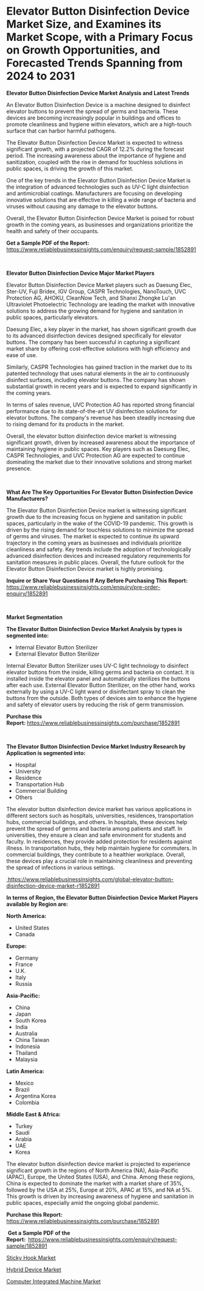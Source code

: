 <p><h1>Elevator Button Disinfection Device Market Size, and Examines its Market Scope, with a Primary Focus on Growth Opportunities, and Forecasted Trends Spanning from 2024 to 2031</h1></p><p><strong>Elevator Button Disinfection Device Market Analysis and Latest Trends</strong></p>
<p><p>An Elevator Button Disinfection Device is a machine designed to disinfect elevator buttons to prevent the spread of germs and bacteria. These devices are becoming increasingly popular in buildings and offices to promote cleanliness and hygiene within elevators, which are a high-touch surface that can harbor harmful pathogens.</p><p>The Elevator Button Disinfection Device Market is expected to witness significant growth, with a projected CAGR of 12.2% during the forecast period. The increasing awareness about the importance of hygiene and sanitization, coupled with the rise in demand for touchless solutions in public spaces, is driving the growth of this market.</p><p>One of the key trends in the Elevator Button Disinfection Device Market is the integration of advanced technologies such as UV-C light disinfection and antimicrobial coatings. Manufacturers are focusing on developing innovative solutions that are effective in killing a wide range of bacteria and viruses without causing any damage to the elevator buttons.</p><p>Overall, the Elevator Button Disinfection Device Market is poised for robust growth in the coming years, as businesses and organizations prioritize the health and safety of their occupants.</p></p>
<p><strong>Get a Sample PDF of the Report:&nbsp;</strong> <a href="https://www.reliablebusinessinsights.com/enquiry/request-sample/1852891">https://www.reliablebusinessinsights.com/enquiry/request-sample/1852891</a></p>
<p>&nbsp;</p>
<p><strong>Elevator Button Disinfection Device Major Market Players</strong></p>
<p><p>Elevator Button Disinfection Device Market players such as Daesung Elec, Ster-UV, Fuji Bridex, IGV Group, CASPR Technologies, NanoTouch, UVC Protection AG, AHOKU, CleanNow Tech, and Shanxi Zhongke Lu'an Ultraviolet Photoelectric Technology are leading the market with innovative solutions to address the growing demand for hygiene and sanitation in public spaces, particularly elevators.</p><p>Daesung Elec, a key player in the market, has shown significant growth due to its advanced disinfection devices designed specifically for elevator buttons. The company has been successful in capturing a significant market share by offering cost-effective solutions with high efficiency and ease of use.</p><p>Similarly, CASPR Technologies has gained traction in the market due to its patented technology that uses natural elements in the air to continuously disinfect surfaces, including elevator buttons. The company has shown substantial growth in recent years and is expected to expand significantly in the coming years.</p><p>In terms of sales revenue, UVC Protection AG has reported strong financial performance due to its state-of-the-art UV disinfection solutions for elevator buttons. The company's revenue has been steadily increasing due to rising demand for its products in the market.</p><p>Overall, the elevator button disinfection device market is witnessing significant growth, driven by increased awareness about the importance of maintaining hygiene in public spaces. Key players such as Daesung Elec, CASPR Technologies, and UVC Protection AG are expected to continue dominating the market due to their innovative solutions and strong market presence.</p></p>
<p>&nbsp;</p>
<p><strong>What Are The Key Opportunities For Elevator Button Disinfection Device Manufacturers?</strong></p>
<p><p>The Elevator Button Disinfection Device market is witnessing significant growth due to the increasing focus on hygiene and sanitation in public spaces, particularly in the wake of the COVID-19 pandemic. This growth is driven by the rising demand for touchless solutions to minimize the spread of germs and viruses. The market is expected to continue its upward trajectory in the coming years as businesses and individuals prioritize cleanliness and safety. Key trends include the adoption of technologically advanced disinfection devices and increased regulatory requirements for sanitation measures in public places. Overall, the future outlook for the Elevator Button Disinfection Device market is highly promising.</p></p>
<p><strong>Inquire or Share Your Questions If Any Before Purchasing This Report:</strong> <a href="https://www.reliablebusinessinsights.com/enquiry/pre-order-enquiry/1852891">https://www.reliablebusinessinsights.com/enquiry/pre-order-enquiry/1852891</a></p>
<p>&nbsp;</p>
<p><strong>Market Segmentation</strong></p>
<p><strong>The Elevator Button Disinfection Device Market Analysis by types is segmented into:</strong></p>
<p><ul><li>Internal Elevator Button Sterilizer</li><li>External Elevator Button Sterilizer</li></ul></p>
<p><p>Internal Elevator Button Sterilizer uses UV-C light technology to disinfect elevator buttons from the inside, killing germs and bacteria on contact. It is installed inside the elevator panel and automatically sterilizes the buttons after each use. External Elevator Button Sterilizer, on the other hand, works externally by using a UV-C light wand or disinfectant spray to clean the buttons from the outside. Both types of devices aim to enhance the hygiene and safety of elevator users by reducing the risk of germ transmission.</p></p>
<p><strong>Purchase this Report:&nbsp;</strong><a href="https://www.reliablebusinessinsights.com/purchase/1852891">https://www.reliablebusinessinsights.com/purchase/1852891</a></p>
<p>&nbsp;</p>
<p><strong>The Elevator Button Disinfection Device Market Industry Research by Application is segmented into:</strong></p>
<p><ul><li>Hospital</li><li>University</li><li>Residence</li><li>Transportation Hub</li><li>Commercial Building</li><li>Others</li></ul></p>
<p><p>The elevator button disinfection device market has various applications in different sectors such as hospitals, universities, residences, transportation hubs, commercial buildings, and others. In hospitals, these devices help prevent the spread of germs and bacteria among patients and staff. In universities, they ensure a clean and safe environment for students and faculty. In residences, they provide added protection for residents against illness. In transportation hubs, they help maintain hygiene for commuters. In commercial buildings, they contribute to a healthier workplace. Overall, these devices play a crucial role in maintaining cleanliness and preventing the spread of infections in various settings.</p></p>
<p><a href="https://www.reliablebusinessinsights.com/global-elevator-button-disinfection-device-market-r1852891">&nbsp;https://www.reliablebusinessinsights.com/global-elevator-button-disinfection-device-market-r1852891</a></p>
<p><strong>In terms of Region, the Elevator Button Disinfection Device Market Players available by Region are:</strong></p>
<p>
    <p> <strong> North America: </strong>
        <ul>
            <li>United States</li>
            <li>Canada</li>
        </ul>
        </p> 
    <p> <strong> Europe: </strong>
        <ul>
            <li>Germany</li>
            <li>France</li>
            <li>U.K.</li>
            <li>Italy</li>
            <li>Russia</li>
        </ul>
        </p> 
    <p> <strong> Asia-Pacific: </strong>
        <ul>
            <li>China</li>
            <li>Japan</li>
            <li>South Korea</li>
            <li>India</li>
            <li>Australia</li>
            <li>China Taiwan</li>
            <li>Indonesia</li>
            <li>Thailand</li>
            <li>Malaysia</li>
        </ul>
        </p> 
    <p> <strong> Latin America: </strong>
        <ul>
            <li>Mexico</li>
            <li>Brazil</li>
            <li>Argentina Korea</li>
            <li>Colombia</li>
        </ul>
        </p> 
    <p> <strong> Middle East & Africa: </strong>
        <ul>
            <li>Turkey</li>
            <li>Saudi</li>
            <li>Arabia</li>
            <li>UAE</li>
            <li>Korea</li>
        </ul>
    </p>
    </p>
<p><p>The elevator button disinfection device market is projected to experience significant growth in the regions of North America (NA), Asia-Pacific (APAC), Europe, the United States (USA), and China. Among these regions, China is expected to dominate the market with a market share of 35%, followed by the USA at 25%, Europe at 20%, APAC at 15%, and NA at 5%. This growth is driven by increasing awareness of hygiene and sanitation in public spaces, especially amid the ongoing global pandemic.</p></p>
<p><strong>Purchase this Report: </strong><a href="https://www.reliablebusinessinsights.com/purchase/1852891">https://www.reliablebusinessinsights.com/purchase/1852891</a></p>
<p>&nbsp;<strong>Get a Sample PDF of the Report:&nbsp;&nbsp;</strong><a href="https://www.reliablebusinessinsights.com/enquiry/request-sample/1852891">https://www.reliablebusinessinsights.com/enquiry/request-sample/1852891</a></p>
<p><strong></strong></p>
<p><p><a href="https://github.com/Airanohannonzb68e5pb53oc1/Market-Research-Report-List-3/blob/main/sticky-hook-market.md">Sticky Hook Market</a></p><p><a href="https://github.com/cecuraprangm/Market-Research-Report-List-3/blob/main/hybrid-device-market.md">Hybrid Device Market</a></p><p><a href="https://github.com/fiixsa/Market-Research-Report-List-3/blob/main/computer-integrated-machine-market.md">Computer Integrated Machine Market</a></p></p>